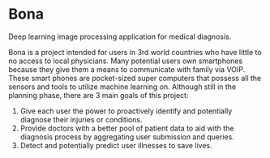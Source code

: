 # Bona
Deep learning image processing application for medical diagnosis.

Bona is a project intended for users in 3rd world countries who have little to no access to local physicians. Many potential users own smartphones because they give them a means to communicate with family via VOIP. These smart phones are pocket-sized super computers that possess all the sensors and tools to utilize machine learning on.  Although still in the planning phase, there are 3 main goals of this project:

1.	Give each user the power to proactively identify and potentially diagnose their injuries or conditions.
2.	Provide doctors with a better pool of patient data to aid with the diagnosis process by aggregating user submission and queries.
3.	Detect and potentially predict user illnesses to save lives.
